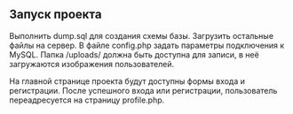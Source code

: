 ## Запуск проекта

Выполнить dump.sql для создания схемы базы. Загрузить остальные файлы на сервер. В файле config.php задать параметры подключения к MySQL. Папка /uploads/ должна быть доступна для записи, в неё загружаются изображения пользователей.

На главной странице проекта будут доступны формы входа и регистрации. После успешного входа или регистрации, пользователь переадресуется на страницу profile.php.
